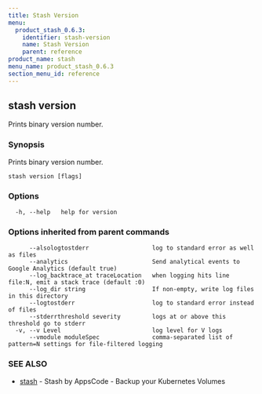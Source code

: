 ```yaml
---
title: Stash Version
menu:
  product_stash_0.6.3:
    identifier: stash-version
    name: Stash Version
    parent: reference
product_name: stash
menu_name: product_stash_0.6.3
section_menu_id: reference
---
```


## stash version

Prints binary version number.

### Synopsis

Prints binary version number.

```
stash version [flags]
```

### Options

```
  -h, --help   help for version
```

### Options inherited from parent commands

```
      --alsologtostderr                  log to standard error as well as files
      --analytics                        Send analytical events to Google Analytics (default true)
      --log_backtrace_at traceLocation   when logging hits line file:N, emit a stack trace (default :0)
      --log_dir string                   If non-empty, write log files in this directory
      --logtostderr                      log to standard error instead of files
      --stderrthreshold severity         logs at or above this threshold go to stderr
  -v, --v Level                          log level for V logs
      --vmodule moduleSpec               comma-separated list of pattern=N settings for file-filtered logging
```

### SEE ALSO

* [stash](/products/stash/0.6.3/reference/stash)	 - Stash by AppsCode - Backup your Kubernetes Volumes

